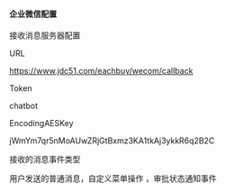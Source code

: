 

####  企业微信配置

接收消息服务器配置

URL

https://www.jdc51.com/eachbuy/wecom/callback

Token

chatbot

EncodingAESKey

jWmYm7qr5nMoAUwZRjGtBxmz3KA1tkAj3ykkR6q2B2C

接收的消息事件类型

用户发送的普通消息，自定义菜单操作 ，审批状态通知事件